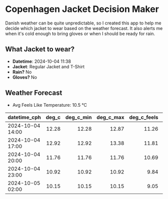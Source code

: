
# Copenhagen Jacket Decision Maker

Danish weather can be quite unpredictable, so I created this app to help me decide which jacket to wear based on the weather forecast. 
It also alerts me when it's cold enough to bring gloves or when I should be ready for rain.

## What Jacket to wear?

- **Datetime**: 2024-10-04 11:38
- **Jacket**: Regular Jacket and T-Shirt
- **Rain?** No
- **Gloves?** No

## Weather Forecast
- Avg Feels Like Temperature: 10.5 °C

| datetime_cph     |   deg_c |   deg_c_min |   deg_c_max |   deg_c_feels | weather   | wind   | rain   |
|:-----------------|--------:|------------:|------------:|--------------:|:----------|:-------|:-------|
| 2024-10-04 14:00 |   12.28 |       12.28 |       12.87 |         11.26 | Clear     | Low    | None   |
| 2024-10-04 17:00 |   12.92 |       12.92 |       13.38 |         11.81 | Clear     | Low    | None   |
| 2024-10-04 20:00 |   11.76 |       11.76 |       11.76 |         10.69 | Clear     | Low    | None   |
| 2024-10-04 23:00 |   10.92 |       10.92 |       10.92 |          9.84 | Clear     | Low    | None   |
| 2024-10-05 02:00 |   10.15 |       10.15 |       10.15 |          9.05 | Clear     | Low    | None   |
        